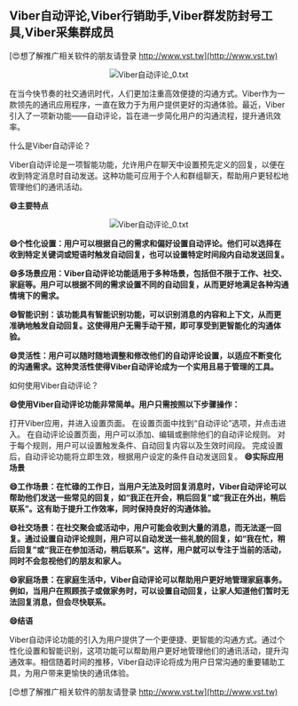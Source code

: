 ## **Viber自动评论,Viber行销助手,Viber群发防封号工具,Viber采集群成员**

[😍想了解推广相关软件的朋友请登录 http://www.vst.tw](http://www.vst.tw)

 <center><img src="https://vst.tw/MP4/tuiguang/png/6.png" alt="Viber自动评论_0.txt"></center>

在当今快节奏的社交通讯时代，人们更加注重高效便捷的沟通方式。Viber作为一款领先的通讯应用程序，一直在致力于为用户提供更好的沟通体验。最近，Viber引入了一项新功能——自动评论，旨在进一步简化用户的沟通流程，提升通讯效率。

什么是Viber自动评论？

Viber自动评论是一项智能功能，允许用户在聊天中设置预先定义的回复，以便在收到特定消息时自动发送。这种功能可应用于个人和群组聊天，帮助用户更轻松地管理他们的通讯活动。

**😄主要特点**

 <center><img src="https://vst.tw/MP4/tuiguang/png/2.png" alt="Viber自动评论_0.txt"></center>

**😄个性化设置：用户可以根据自己的需求和偏好设置自动评论。他们可以选择在收到特定关键词或短语时触发自动回复，也可以设置特定时间段内自动发送回复。**

**😄多场景应用：Viber自动评论功能适用于多种场景，包括但不限于工作、社交、家庭等。用户可以根据不同的需求设置不同的自动回复，从而更好地满足各种沟通情境下的需求。**

**😄智能识别：该功能具有智能识别功能，可以识别消息的内容和上下文，从而更准确地触发自动回复。这使得用户无需手动干预，即可享受到更智能化的沟通体验。**

**😄灵活性：用户可以随时随地调整和修改他们的自动评论设置，以适应不断变化的沟通需求。这种灵活性使得Viber自动评论成为一个实用且易于管理的工具。**

如何使用Viber自动评论？

**😄使用Viber自动评论功能非常简单。用户只需按照以下步骤操作：**

打开Viber应用，并进入设置页面。
在设置页面中找到“自动评论”选项，并点击进入。
在自动评论设置页面，用户可以添加、编辑或删除他们的自动评论规则。
对于每个规则，用户可以设置触发条件、自动回复内容以及生效时间段。
完成设置后，自动评论功能将立即生效，根据用户设定的条件自动发送回复。
**😄实际应用场景**

**😄工作场景：在忙碌的工作日，当用户无法及时回复消息时，Viber自动评论可以帮助他们发送一些常见的回复，如“我正在开会，稍后回复”或“我正在外出，稍后联系”。这有助于提升工作效率，同时保持良好的沟通体验。**

**😄社交场景：在社交聚会或活动中，用户可能会收到大量的消息，而无法逐一回复。通过设置自动评论规则，用户可以自动发送一些礼貌的回复，如“我在忙，稍后回复”或“我正在参加活动，稍后联系”。这样，用户就可以专注于当前的活动，同时不会忽视他们的朋友和家人。**

**😄家庭场景：在家庭生活中，Viber自动评论可以帮助用户更好地管理家庭事务。例如，当用户在照顾孩子或做家务时，可以设置自动回复，让家人知道他们暂时无法回复消息，但会尽快联系。**

**😄结语**

Viber自动评论功能的引入为用户提供了一个更便捷、更智能的沟通方式。通过个性化设置和智能识别，这项功能可以帮助用户更好地管理他们的通讯活动，提升沟通效率。相信随着时间的推移，Viber自动评论将成为用户日常沟通的重要辅助工具，为用户带来更愉快的通讯体验。

[😍想了解推广相关软件的朋友请登录 http://www.vst.tw](http://www.vst.tw)



